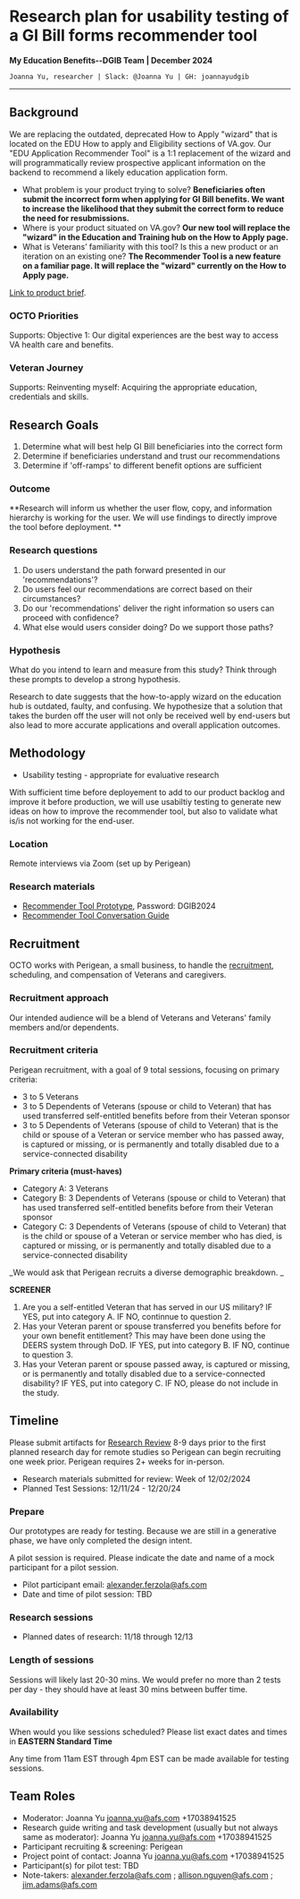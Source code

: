 # Research plan for usability testing of<br> a GI Bill forms recommender tool 
**My Education Benefits--DGIB Team  | December 2024**

`Joanna Yu, researcher | Slack: @Joanna Yu | GH: joannayudgib`

---

## Background
We are replacing the outdated, deprecated How to Apply "wizard" that is located on the EDU How to apply and Eligibility sections of VA.gov. Our "EDU Application Recommender Tool" is a 1:1 replacement of the wizard and will programmatically review prospective applicant information on the backend to recommend a likely education application form.

- What problem is your product trying to solve? **Beneficiaries often submit the incorrect form when applying for GI Bill benefits. We want to increase the likelihood that they submit the correct form to reduce the need for resubmissions.** <!-- **Finding a suitable replacement to the current process for locating the correct education benefit form for a Veteran** -->
- Where is your product situated on VA.gov? **Our new tool will replace the "wizard" in the Education and Training hub on the How to Apply page.** <!-- **Authenticated experience will give us the background we need to accurately guide Veterans and their family members to the right form** -->
- What is Veterans’ familiarity with this tool? Is this a new product or an iteration on an existing one? **The Recommender Tool is a new feature on a familiar page. It will replace the "wizard" currently on the How to Apply page.**<!-- **This is a 1:1 replacement with a existing wizard, Veteran familiarty is TBD but prior research has suggested it as confusing, convoluted, and malfunctioning.** -->

[Link to product brief](https://github.com/department-of-veterans-affairs/va.gov-team/issues/85984).

### OCTO Priorities 

Supports: Objective 1: Our digital experiences are the best way to access VA health care and benefits.

### Veteran Journey
Supports: Reinventing myself: Acquiring the appropriate education, credentials and skills. 

## Research Goals	

1. Determine what will best help GI Bill beneficiaries into the correct form
2. Determine if beneficiaries understand and trust our recommendations
3. Determine if 'off-ramps' to different benefit options are sufficient 

### Outcome
**Research will inform us whether the user flow, copy, and information hierarchy is working for the user. We will use findings to directly improve the tool before deployment. **

### Research questions

1. Do users understand the path forward presented in our 'recommendations'?
2. Do users feel our recommendations are correct based on their circumstances?
3. Do our 'recommendations' deliver the right information so users can proceed with confidence?
4. What else would users consider doing? Do we support those paths?

### Hypothesis
What do you intend to learn and measure from this study? Think through these prompts to develop a strong hypothesis.

Research to date suggests that the how-to-apply wizard on the education hub is outdated, faulty, and confusing. We hypothesize that a solution that takes the burden off the user will not only be received well by end-users but also lead to more accurate applications and overall application outcomes. 

## Methodology	

- Usability testing - appropriate for evaluative research

With sufficient time before deployement to add to our product backlog and improve it before production, we will use usabiltiy testing to generate new ideas on how to improve the recommender tool, but also to validate what is/is not working for the end-user. 

### Location

Remote interviews via Zoom (set up by Perigean)

### Research materials

* [Recommender Tool Prototype](https://accenturefederal.invisionapp.com/console/share/U2DNZPWFB4K), Password: DGIB2024
* [Recommender Tool Conversation Guide](https://github.com/department-of-veterans-affairs/va.gov-team/blob/cb013390098d5f3fa87b92a4c897f03f2bc2bb7f/products/my-education-benefits/research/2024-12-recommender-tool/conversation-guide.md)
	
## Recruitment

OCTO works with Perigean, a small business, to handle the [recruitment](https://veteranusability.us/), scheduling, and compensation of Veterans and caregivers. 

### Recruitment approach

Our intended audience will be a blend of Veterans and Veterans' family members and/or dependents. 

### Recruitment criteria
Perigean recruitment, with a goal of 9 total sessions, focusing on primary criteria:

- 3 to 5 Veterans
- 3 to 5 Dependents of Veterans (spouse or child to Veteran) that has used transferred self-entitled benefits before from their Veteran sponsor
- 3 to 5 Dependents of Veterans (spouse of child to Veteran) that is the child or spouse of a Veteran or service member who has passed away, is captured or missing, or is permanently and totally disabled due to a service-connected disability

**Primary criteria (must-haves)**
- Category A: 3 Veterans
- Category B: 3 Dependents of Veterans (spouse or child to Veteran) that has used transferred self-entitled benefits before from their Veteran sponsor
- Category C: 3 Dependents of Veterans (spouse of child to Veteran) that is the child or spouse of a Veteran or service member who has died, is captured or missing, or is permanently and totally disabled due to a service-connected disability

_We would ask that Perigean recruits a diverse demographic breakdown. _

**SCREENER**
1. Are you a self-entitled Veteran that has served in our US military? IF YES, put into category A. IF NO, continnue to question 2.
2. Has your Veteran parent or spouse transferred you benefits before for your own benefit entitlement? This may have been done using the DEERS system through DoD. IF YES, put into category B. IF NO, continue to question 3.
3. Has your Veteran parent or spouse passed away, is captured or missing, or is permanently and totally disabled due to a service-connected disability? IF YES, put into category C. IF NO, please do not include in the study. 


## Timeline
Please submit artifacts for [Research Review](https://depo-platform-documentation.scrollhelp.site/collaboration-cycle/Research-review.1781891143.html) 8-9 days prior to the first planned research day for remote studies so Perigean can begin recruiting one week prior. Perigean requires 2+ weeks for in-person. 

* Research materials submitted for review: Week of 12/02/2024
* Planned Test Sessions: 12/11/24 - 12/20/24

### Prepare

Our prototypes are ready for testing. Because we are still in a generative phase, we have only completed the design intent. 

A pilot session is required. Please indicate the date and name of a mock participant for a pilot session. 
* Pilot participant email: alexander.ferzola@afs.com
* Date and time of pilot session:  TBD

### Research sessions
* Planned dates of research: 11/18 through 12/13

### Length of sessions

Sessions will likely last 20-30 mins. We would prefer no more than 2 tests per day - they should have at least 30 mins between buffer time.

### Availability
When would you like sessions scheduled? Please list exact dates and times in **EASTERN Standard Time**

Any time from 11am EST through 4pm EST can be made available for testing sessions. 
	
## Team Roles	

- Moderator: Joanna Yu	joanna.yu@afs.com +17038941525
- Research guide writing and task development (usually but not always same as moderator): Joanna Yu	joanna.yu@afs.com +17038941525
- Participant recruiting & screening: Perigean
- Project point of contact: Joanna Yu	joanna.yu@afs.com +17038941525
- Participant(s) for pilot test: TBD
- Note-takers: alexander.ferzola@afs.com ; allison.nguyen@afs.com ; jim.adams@afs.com

